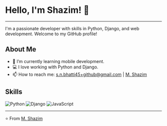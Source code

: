 # Hello, I'm Shazim! 👋

---

I'm a passionate developer with skills in Python, Django, and web development. Welcome to my GitHub profile!

## About Me

- 🌱 I’m currently learning mobile development.
- 💻 I love working with Python and Django.
- 📫 How to reach me: s.n.bhatti45+github@gmail.com | [M. Shazim](https://www.linkedin.com/in/m-shazim-nawaz-a7858b2a4/) 

## Skills

![Python](https://img.shields.io/badge/Python-3776AB?style=for-the-badge&logo=python&logoColor=white)
![Django](https://img.shields.io/badge/Django-092E20?style=for-the-badge&logo=django&logoColor=white)
![JavaScript](https://img.shields.io/badge/JavaScript-F7DF1E?style=for-the-badge&logo=javascript&logoColor=black)

<!--## Featured Projects

[![hackathon_project](https://github-readme-stats.vercel.app/api/pin/?username=M-Shazim&repo=hackathon_project&theme=radical)](https://github.com/M-Shazim/hackathon_project)

🚀 **Live Demo:** [shazim.pythonanywhere.com](https://shazim.pythonanywhere.com)
-->


---

⭐️ From [M. Shazim](https://github.com/M-Shazim)

